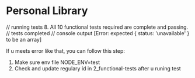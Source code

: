 # Personal Library

// running tests
8. All 10 functional tests required are complete and passing.
// tests completed
// console output
[Error: expected { status: 'unavailable' } to be an array]

If u meets error like that, you can follow this step:
1. Make sure env file NODE_ENV=test
2. Check and update regulary id in 2_functional-tests after u runing test
